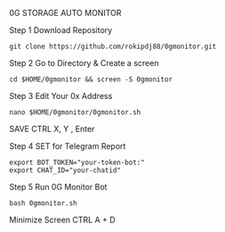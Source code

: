 0G STORAGE AUTO MONITOR

Step 1 Download Repository
````
git clone https://github.com/rokipdj88/0gmonitor.git
````
Step 2 Go to Directory & Create a screen
````
cd $HOME/0gmonitor && screen -S 0gmonitor
````
Step 3 Edit Your 0x Address
````
nano $HOME/0gmonitor/0gmonitor.sh
````
SAVE CTRL X, Y , Enter

Step 4 SET for Telegram Report
````
export BOT_TOKEN="your-token-bot:"
export CHAT_ID="your-chatid"
````
Step 5 Run 0G Monitor Bot
````
bash 0gmonitor.sh
````
Minimize Screen
CTRL A + D
